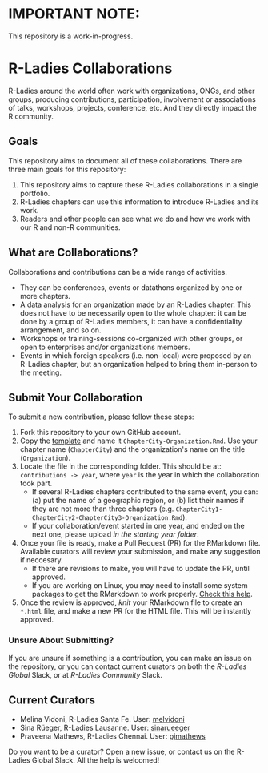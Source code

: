 # IMPORTANT NOTE:
This repository is a work-in-progress.



# R-Ladies Collaborations

R-Ladies around the world often work with organizations, ONGs, and other groups, producing contributions, participation, involvement or associations of talks, workshops, projects, conference, etc. And they directly impact the R community.

## Goals
This repository aims to document all of these collaborations. There are three main goals for this repository:
1. This repository aims to capture these R-Ladies collaborations in a single portfolio.
1. R-Ladies chapters can use this information to introduce R-Ladies and its work.
1. Readers and other people can see what we do and how we work with our R and non-R communities.

## What are Collaborations?
Collaborations and contributions can be a wide range of activities.
- They can be conferences, events or datathons organized by one or more chapters.
- A data analysis for an organization made by an R-Ladies chapter. This does not have to be necessarily open to the whole chapter: it can be done by a group of R-Ladies members, it can have a confidentiality arrangement, and so on.
- Workshops or training-sessions co-organized with other groups, or open to enterprises and/or organizations members.
- Events in which foreign speakers (i.e. non-local) were proposed by an R-Ladies chapter, but an organization helped to bring them in-person to the meeting.

## Submit Your Collaboration
To submit a new contribution, please follow these steps:

1. Fork this repository to your own GitHub account.
1. Copy the [template](resources/template.Rmd) and name it `ChapterCity-Organization.Rmd`. Use your chapter name (`ChapterCity`) and the organization's name on the title (`Organization`).
1. Locate the file in the corresponding folder. This should be at: `contributions -> year`, where `year` is the year in which the collaboration took part.
    - If several R-Ladies chapters contributed to the same event, you can: (a) put the name of a geographic region, or (b) list their names if they are not more than three chapters (e.g. `ChapterCity1-ChapterCity2-ChapterCity3-Organization.Rmd`).
    - If your collaboration/event started in one year, and ended on the next one, please upload _in the starting year folder_.   
1. Once your file is ready, make a Pull Request (PR) for the RMarkdown file. Available curators will review your submission, and make any suggestion if neccesary.
    - If there are revisions to make, you will have to update the PR, until approved.
    - If you are working on Linux, you may need to install some system packages to get the RMarkdown to work properly. [Check this help](https://dzone.com/articles/installing-latex-ubuntu).
1. Once the review is approved, _knit_ your RMarkdown file to create an `*.html` file, and make a new PR for the HTML file. This will be instantly approved. 



### Unsure About Submitting?
If you are unsure if something is a contribution, you can make an issue on the repository, or you can contact current curators on both the _R-Ladies Global_ Slack, or at _R-Ladies Community_ Slack.

## Current Curators
- Melina Vidoni, R-Ladies Santa Fe. User: [melvidoni](https://github.com/melvidoni)
- Sina Rüeger, R-Ladies Lausanne. User: [sinarueeger](https://github.com/sinarueeger)
- Praveena Mathews, R-Ladies Chennai. User: [pjmathews](https://github.com/pjmathews)

Do you want to be a curator? Open a new issue, or contact us on the R-Ladies Global Slack. All the help is welcomed!
